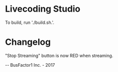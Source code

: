 Livecoding Studio
===

To build, run './build.sh.'.

Changelog
===

"Stop Streaming" button is now RED when streaming.

--
BusFactor1 Inc. - 2017
